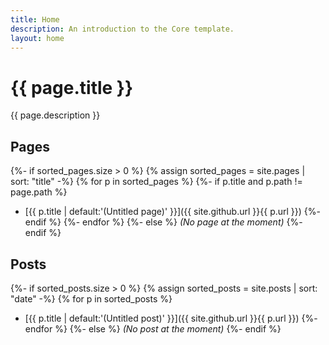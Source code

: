 ```yaml
---
title: Home
description: An introduction to the Core template.
layout: home
---
```


# {{ page.title }}

{{ page.description }}

## Pages

{%- if sorted_pages.size > 0 %}
{% assign sorted_pages = site.pages | sort: "title" -%}
{% for p in sorted_pages %}
{%- if p.title and p.path != page.path %}
- [{{ p.title | default:'(Untitled page)' }}]({{ site.github.url }}{{ p.url }})
{%- endif %}
{%- endfor %}
{%- else %}
_(No page at the moment)_
{%- endif %}

## Posts

{%- if sorted_posts.size > 0 %}
{% assign sorted_posts = site.posts | sort: "date" -%}
{% for p in sorted_posts %}
- [{{ p.title | default:'(Untitled post)' }}]({{ site.github.url }}{{ p.url }})
{%- endfor %}
{%- else %}
_(No post at the moment)_
{%- endif %}